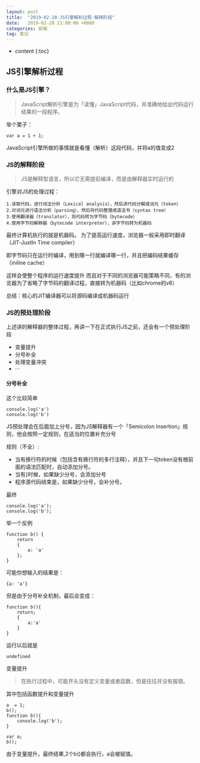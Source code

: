 ```yaml
---
layout: post
title:  "2019-02-28-JS引擎解析过程-解释阶段"
date:   2019-02-28 21:00:00 +0800
categories: 前端
tag: 笔记
---
```


* content
{:toc}




## JS引擎解析过程
### 什么是JS引擎？
> JavaScript解析引擎是为「读懂」JavaScript代码，并准确地给出代码运行结果的一段程序。

举个栗子：
```
var a = 1 + 1;
```
JavaScript引擎所做的事情就是看懂（解析）这段代码，并将a的值变成2


### JS的解释阶段

> JS是解释型语言，所以它无需提前编译，而是由解释器实时运行的

引擎对JS的处理过程：
```
1.读取代码，进行词法分析（Lexical analysis），然后讲代码分解成词元（token）
2.对词元进行语法分析（parsing），然后将代码整理成语法书（syntax tree）
3.使用翻译器（translator），将代码转为字节码（bytecode）
4.使用字节码解释器（bytecode interpreter），讲字节码转为机器码
```
最终计算机执行的就是机器码。
为了提高运行速度，浏览器一般采用即时翻译（JIT-JustIn Time compiler）

即字节码只在运行时编译，用到哪一行就编译哪一行，并且把编码结果缓存（iniline cache）

这样会使整个程序的运行速度提升
而且对于不同的浏览器可能策略不同，有的浏览器为了省略了字节码的翻译过程，直接转为机器码（比如chrome的v8）

总结：核心的JIT编译器可以将源码编译成机器码运行

### JS的预处理阶段

上述讲的解释器的整体过程，再讲一下在正式执行JS之前，还会有一个预处理阶段

- 变量提升
- 分号补全
- 处理变量冲突
- ···

#### 分号补全

这个比较简单

```
console.log('a')
console.log('b')
```
JS预处理会在后面加上分号，因为JS解释器有一个「Semicolon Insertion」规则，他会按照一定规则，在适当的位置补充分号

规则（不全）:
- 当有换行符的时候（包括含有换行符的多行注释），并且下一句token没有根前面的语法匹配时，自动添加分号。
- 当有}时候，如果缺少分号，会添加分号
- 程序源代码结束是，如果缺少分号，会补分号。

最终
```
console.log('a');
console.log('b');
```


举一个反例
```
function b() {
    return
    {
        a: 'a'
    };
}
```
可能你想输入的结果是：
```
{a: 'a'}
```
但是由于分号补全机制，最后会变成：
```
function b(){
    return;
    {
        a:'a'
    }
}
```
运行以后就是
```
undefined
```

变量提升

> 在执行过程中，可能开头没有定义变量或者函数，但是往往并没有报错。

其中包括函数提升和变量提升

```
a  = 1;
b();
function b(){
    console.log('b');
}

var a;
b();
```

由于变量提升，最终结果,2个b()都会执行，a会被赋值。